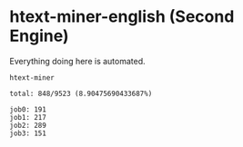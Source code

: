 # htext-miner-english (Second Engine)

Everything doing here is automated.

```
htext-miner

total: 848/9523 (8.90475690433687%)

job0: 191
job1: 217
job2: 289
job3: 151
```